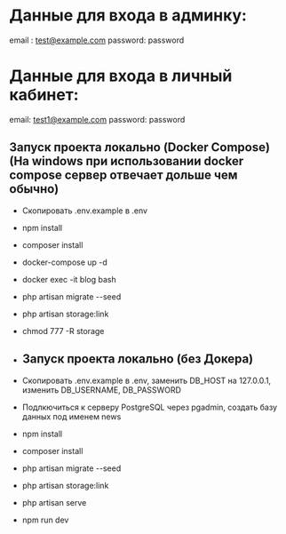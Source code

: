 # Данные для входа в админку:
email : test@example.com
password: password

# Данные для входа в личный кабинет:
email: test1@example.com
password: password

## Запуск проекта локально (Docker Compose) (На windows при использовании docker compose сервер отвечает дольше чем обычно)
- Скопировать .env.example в .env
- npm install 
- composer install
- docker-compose up -d
- docker exec -it blog bash 
- php artisan migrate --seed
- php artisan storage:link
- chmod 777 -R storage

- ## Запуск проекта локально (без Докера) 
- Скопировать .env.example в .env, заменить DB_HOST на 127.0.0.1, изменить DB_USERNAME, DB_PASSWORD
- Подлкючиться к серверу PostgreSQL через pgadmin, создать базу данных под именем news
- npm install 
- composer install
- php artisan migrate --seed
- php artisan storage:link
- php artisan serve
- npm run dev


